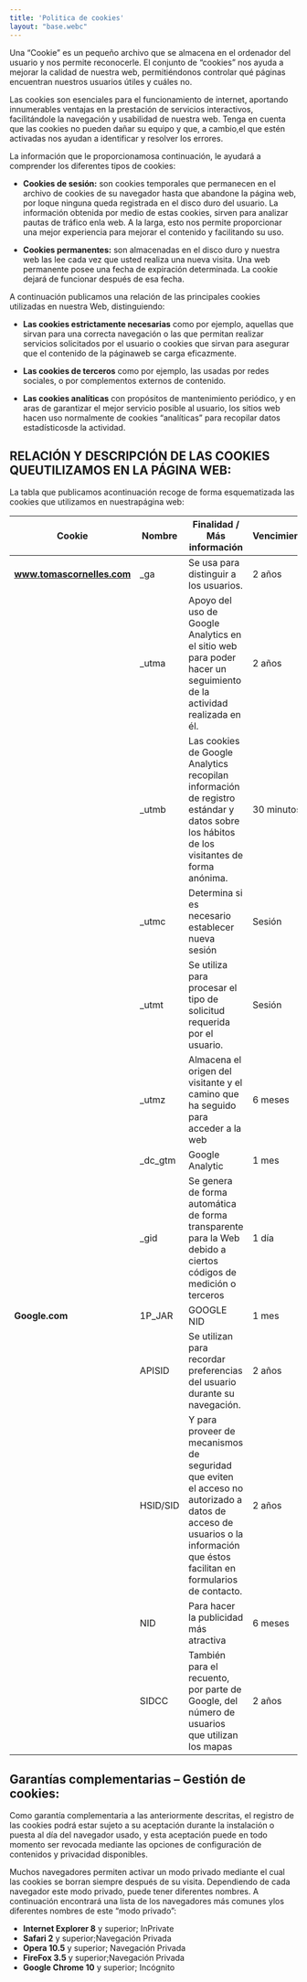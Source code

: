 ```yaml
---
title: 'Politica de cookies'
layout: "base.webc"
---
```


Una “Cookie” es un pequeño archivo que se almacena en el ordenador del usuario y nos permite reconocerle. El conjunto de “cookies” nos ayuda a mejorar la calidad de nuestra web, permitiéndonos controlar qué páginas encuentran nuestros usuarios útiles y cuáles no.

Las cookies son esenciales para el funcionamiento de internet, aportando innumerables ventajas en la prestación de servicios interactivos, facilitándole la navegación y usabilidad de nuestra web. Tenga en cuenta que las cookies no pueden dañar su equipo y que, a cambio,el que estén activadas nos ayudan a identificar y resolver los errores.

La información que le proporcionamosa continuación, le ayudará a comprender los diferentes tipos de cookies:

- **Cookies de sesión:** son cookies temporales que permanecen en el archivo de cookies de su navegador hasta que abandone la página web, por loque ninguna queda registrada en el disco duro del usuario. La información obtenida por medio de estas cookies, sirven para analizar pautas de tráfico enla web. A la larga, esto nos permite proporcionar una mejor experiencia para mejorar el contenido y facilitando su uso.

- **Cookies permanentes:** son almacenadas en el disco duro y nuestra web las lee cada vez que usted realiza una nueva visita. Una web permanente posee una fecha de expiración determinada. La cookie dejará de funcionar después de esa fecha. 

A continuación publicamos una relación de las principales cookies utilizadas en nuestra Web, distinguiendo:

- **Las cookies estrictamente necesarias** como por ejemplo, aquellas que sirvan para una correcta navegación o las que permitan realizar servicios solicitados por el usuario o cookies que sirvan para asegurar que el contenido de la páginaweb se carga eficazmente.

- **Las cookies de terceros** como por ejemplo, las usadas por redes sociales, o por complementos externos de contenido.

- **Las cookies analíticas** con propósitos de mantenimiento periódico, y en aras de garantizar el mejor servicio posible al usuario, los sitios web hacen uso normalmente de cookies “analíticas” para recopilar datos estadísticosde la actividad.

 

## RELACIÓN Y DESCRIPCIÓN DE LAS COOKIES QUEUTILIZAMOS EN LA PÁGINA WEB:

La tabla que publicamos acontinuación recoge de forma esquematizada las cookies que utilizamos en nuestrapágina web:

 

| **Cookie**                   | **Nombre**                                 | **Finalidad /  Más información**                             | **Vencimiento** |
| ---------------------------- | ------------------------------------------ | ------------------------------------------------------------ | --------------- |
| **www.tomascornelles.com** | _ga                                        | Se  usa para distinguir a los usuarios.                      | 2 años          |
|                              | _utma                                      | Apoyo del uso  de Google Analytics en el sitio web para   poder hacer un seguimiento de la actividad realizada en él. | 2 años          |
|                              | _utmb                                      | Las cookies de Google Analytics recopilan  información de registro estándar y datos sobre los hábitos de los visitantes  de forma anónima. | 30 minutos      |
|                              | _utmc                                      | Determina si es  necesario establecer nueva sesión           | Sesión          |
|                              | _utmt                                      | Se utiliza para procesar el tipo de solicitud  requerida por el usuario. | Sesión          |
|                              | _utmz                                      | Almacena el  origen del visitante y el camino que ha seguido para acceder a la web | 6 meses         |
|                              | _dc_gtm                                    | Google  Analytic                                             | 1 mes           |
|                              | _gid                                       | Se genera de  forma automática de forma transparente para la Web debido a ciertos códigos  de medición o terceros | 1 día           |
| **Google.com**               | 1P_JAR                                     | GOOGLE NID                                                   | 1 mes           |
|                              | APISID                                     | Se utilizan para recordar preferencias del  usuario durante su navegación. | 2 años          |
|                              | HSID/SID                                   | Y para proveer de mecanismos de seguridad que  eviten el acceso no autorizado a datos de acceso de usuarios o la información  que éstos facilitan en formularios de contacto. | 2 años          |
|                              | NID                                        | Para hacer la publicidad más atractiva                       | 6 meses         |
|                              | SIDCC                                      | También para el recuento, por parte de Google,  del número de usuarios que utilizan los mapas | 2 años          |


## Garantías complementarias – Gestión de cookies:

Como garantía complementaria a las anteriormente descritas, el registro de las cookies podrá estar sujeto a su aceptación durante la instalación o puesta al día del navegador usado, y esta aceptación puede en todo momento ser revocada mediante las opciones de configuración de contenidos y privacidad disponibles.

Muchos navegadores permiten activar un modo privado mediante el cual las cookies se borran siempre después de su visita. Dependiendo de cada navegador este modo privado, puede tener diferentes nombres. A continuación encontrará una lista de los navegadores más comunes ylos diferentes nombres de este “modo privado”:

- **Internet Explorer 8** y superior; InPrivate 
- **Safari 2** y superior;Navegación Privada
- **Opera 10.5** y superior; Navegación Privada 
- **FireFox 3.5** y superior;Navegación Privada 
- **Google Chrome 10** y superior; Incógnito
